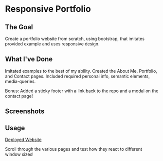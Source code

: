# Responsive Portfolio

## The Goal

Create a portfolio website from scratch, using bootstrap, that imitates provided example and uses responsive design.

## What I've Done

Imitated examples to the best of my ability. Created the About Me, Portfolio, and Contact pages. 
Included required personal info, semantic elements, media-queries.

Bonus: Added a sticky footer with a link back to the repo and a modal on the contact page!

## Screenshots

## Usage

[Deployed Website](https://arhamilton92.github.io/responsive-portfolio/)

Scroll through the various pages and test how they react to different window sizes!
